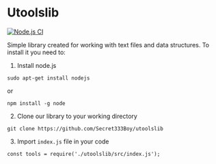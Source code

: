 # Utoolslib 

[![Node.js CI](https://github.com/Secret333Boy/utoolslib/actions/workflows/node.js.yml/badge.svg)](https://github.com/Secret333Boy/utoolslib/actions/workflows/node.js.yml)

Simple library created for working with text files and data structures.
To install it you need to:
1. Install node.js
```
sudo apt-get install nodejs
```
or
```
npm install -g node
```
2. Clone our library to your working directory
```
git clone https://github.com/Secret333Boy/utoolslib
```
3. Import `index.js` file in your code
```
const tools = require('./utoolslib/src/index.js');
```

